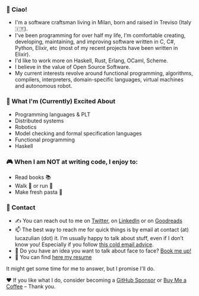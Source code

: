 ### :wave: Ciao!

* I'm a software craftsman living in Milan, born and raised in Treviso (Italy 🇮🇹).
* I've been programming for over half my life, I'm comfortable creating, developing, maintaining, and improving software written in C, C#, Python, Elixir, etc (most of my recent projects have been written in Elixir).
* I'd like to work more on Haskell, Rust, Erlang, OCaml, Scheme.
* I believe in the value of Open Source Software.
* My current interests revolve around functional programming, algorithms, compilers, interpreters, domain-specific languages, virtual machines and autonomous robot.

### :raised_hands: What I'm (Currently) Excited About

* Programming languages & PLT
* Distributed systems
* Robotics
* Model checking and formal specification languages
* Functional programming
* Haskell

### :video_game: When I am NOT at writing code, I enjoy to:

* Read books :books:
* Walk :walking: or run :running:
* Make fresh pasta :spaghetti:

### :handshake: Contact

* ✍️ You can reach out to me on [Twitter](https://twitter.com/luca_julian), on [LinkedIn](https://www.linkedin.com/in/zulianluca/) or on [Goodreads](https://www.goodreads.com/user/show/75913668-luca)
* :mailbox: The best way to reach me for quick things is by email at contact (at) lucazulian (dot) it. I’m usually happy to talk about stuff, even if I don’t know you! Especially if you follow [this cold email advice](https://sriramk.com/coldemail). 
* 📆 Do you have an idea you want to talk about face to face? [Book me up!](https://calendly.com/lucazulian/office-hours)
* :page_with_curl: You can find [here my resume](https://github.com/lucazulian/resume)

It might get some time for me to answer, but I promise I'll do.

❤ If you like what I do, consider becoming a [GitHub Sponsor](https://github.com/sponsors/lucazulian) or [Buy Me a Coffee](https://www.buymeacoffee.com/lucazulian)  – Thank you.
